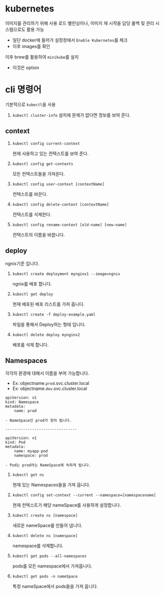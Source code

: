 # kubernetes

이미지를 관리하기 위해 사용
로드 밸런싱이나, 이미지 재 시작을 담당
롤백 및 관리 시스템으로도 활용 가능

- 일단 docker에 들어가 설정창에서 `Enable Kubernetes`를 체크
- 이후 images를 확인

이후 brew를 활용하여 `minikube`를 설치

- 이것은 option

# cli 명령어

기본적으로 `kubectl`을 사용

1. `kubectl cluster-info`
   설치에 문제가 없다면 정보를 보여 준다.

## context

1. `kubectl config current-context`

   현재 사용하고 있는 컨텍스트를 보여 준다.

2. `kubectl config get-contexts`

   모든 컨텍스트들을 가져온다.

3. `kubectl config user-context [contextName]`

   컨텍스트를 바꾼다.

4. `kubectl config delete-context [contextName]`

   컨텍스트를 삭제한다.

5. `kubectl config rename-context [old-name] [new-name]`

   컨텍스트의 이름을 바꿉니다.

## deploy

ngnix기준 입니다.

1. `kubectl create deployment mynginx1 --image=ngnix`

   ngnix를 배포 합니다.

2. `kubectl get deploy`

   현재 배포된 배포 리스트를 가져 옵니다.

3. `kubectl create -f deploy-example.yaml`

   파일을 통해서 Deploy하는 형태 입니다.

4. `kubectl delete deploy mynginx2`

   배포를 삭제 합니다.

## Namespaces

각각의 환경에 대해서 이름을 부여 가능합니다.

- Ex: objectname.`prod`.svc.cluster.local
- Ex: objectname.`dev`.svc.cluster.local

```
apiVersion: v1
kind: Namespace
metadata:
    name: prod

- NameSpace인 prod가 정의 됩니다.

--------------------------------

apiVersion: v1
kind: Pod
metadata:
    name: myapp-pod
    namespace: prod

- Pod는 prod라는 NameSpace에 속하게 됩니다.
```

1. `kubectl get ns`

   현재 있는 Namespaces들을 가져 옵니다.

2. `kubectl config set-context --current --namespace=[namespacename]`

   현재 컨텍스트가 해당 nameSpace를 사용하게 설정합니다.

3. `kubectl create ns [namespace]`

   새로운 nameSpace를 만들어 냅니다.

4. `kubectl delete ns [namespace]`

   namespace를 삭제합니다.

5. `kubectl get pods --all-namespaces`

   pods를 모든 namespace에서 가져옵니다.

6. `kubectl get pods -n nameSpace`

   특정 nameSpace에서 pods들을 가져 옵니다.

